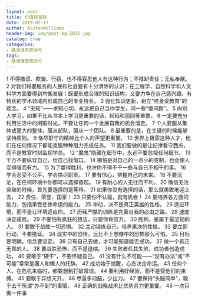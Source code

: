 ```yaml
---
layout: post
title: 价值观准则
date: 2019-02-17
author: AlstonWilliams
header-img: img/post-bg-2015.jpg
catalog: true
categories:
- 路漫漫其修远兮
tags:
- 路漫漫其修远兮
---
```

1	不得撒谎、欺骗、行窃，也不得容忍他人有这种行为；不推卸责任；无私奉献。
2	对我们将要服务的人民和社会要有十分清除的认识；在工程学、自然科学和人文科学方面要得到均衡发展；既要形成合理的知识结构，又要力争在自己感兴趣、有特长的学术领域内形成自己的专业特长。
3	强化知识更新，树立“终身受教育”的观念。
4	“无知”——求知心切，永远把自己当作学生，问一些“傻问题”。
5	向别人学习，如果不比从书本上学习更重要的话，起码和那同等重要。
6	一定要充分利用生活中的闲暇时光，不要让任何一个发展自我的机会溜走。
7	个人要服从集体或更大的整体，服从部队，服从一个团队。
8	最重要的是，在关键的时候能够坚持原则。
9	恪尽职守的精神比个人的声望更重要。
10	世界上极需这种人才，他们在任何情况下都能克服种种阻力完成任务。
11	我们要做的是让纪律看守西点，而不是教官时刻监视学员。
12	“魔鬼”隐藏在细节中，永远不要忽视任何细节。
13	千万不要纵容自己，给自己找借口。
14	哪怕是对自己的一点小的克制，也会使人变得强而有力。
15	为了赢得胜利，也许你不得不干一些与自己不相干的事。
16	学会忍受不公平，学会恪尽职责。
17	要有信心，把握自己的未来。
18	不要沉沦，在任何环境中你都可以选择奋起。
19	有耐心的人无往而不利。
20	确信无法突破的时候，首先要选择的是等待。
21	如果你没有选择的话，那么就勇敢地迎上去。
22	责任、荣誉、国家！
23	只要你不认输，就有机会！
24	要培养各方面的能力，包括承受悲惨命运的能力。
25	冲动，决不是真正英雄的性格。
26	适应环境，而不是让环境适应你。
27	历经严酷的训练是完善自我的必由之路。
28	速度决定成败。
29	不要怕有疯狂的想法，只要你肯努力。
30	胜利，是属于最坚韧的人。
31	要敢于战胜一切恐惧。
32	主动锻练自己，培养果决的性格。
33	要立即行动，不要拖延。
34	现实中的恐惧，远比不上想像中的恐怖那么可怕。
35	目标要明确，信念要坚定。
36	只有自己去做，才可能知道能否成功。
37	做一个真正无畏的人。
38	要战胜恐怖，而不是退缩。
39	失败者任其失败，成功者创造成功。
40	要敢于“硬干”，不要怀疑自己。
41	没有什么不可能——“没有办法”或“不可能”常常是庸人和懒人的托辞。 
42	成功始于觉醒，心态决定命运。
43	任何个人，在危机来临时，都要想到打破常规。
44	要利用好经验，而不是受他们的束缚。
45	要敢于异想天开。
46	尽量多动脑，少出力。
47	要保持“头脑简单”，敢于去干所谓“办不到”的事情。
48	正确的战略战术比优势兵力更重要。
48  一次只做一件事
